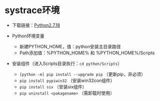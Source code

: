 # systrace环境

- 下载链接：[Python2.7.18](https://www.python.org/downloads/release/python-2718/)

- Python环境变量
  - 新建PYTHON_HOME，值：python安装主目录路径
  - Path添加值：%PYTHON_HOME% 和 %PYTHON_HOME%/Scripts

- 安装组件（进入Scripts目录执行：`cd python/Scripts`）
  - `[python -m] pip install --upgrade pip` （更新pip，非必须）
  - `pip install pypiwin32` （安装win32con组件）
  - `pip install six` （安装six组件）
  - `pip uninstall <pakagename>` （需卸载时使用）